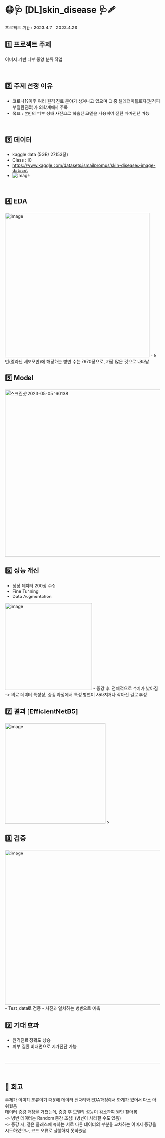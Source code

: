 # 😷🩺 [DL]skin_disease 🩺🩹
프로젝트 기간 : 2023.4.7 - 2023.4.26
</br>

## 1️⃣ 프로젝트 주제

이미지 기반 피부 종양 분류 작업

</br>

## 2️⃣ 주제 선정 이유
- 코로나19이후 여러 원격 진료 분야가 생겨나고 있으며 그 중 텔레더마톨로지(원격피부질환진료)가 의학계에서 주목
- 목표 : 본인의 피부 상태 사진으로 학습된 모델을 사용하여 질환 자가진단 가능

</br>

## 3️⃣ 데이터
- kaggle data (5GB/ 27,153장)
- Class : 10
- https://www.kaggle.com/datasets/ismailpromus/skin-diseases-image-dataset
- ![image](https://user-images.githubusercontent.com/122995812/236394051-2eddc46a-8093-4774-87a8-db1f91bc5d40.png)

</br>

## 4️⃣ EDA
<img width="470" alt="image" src="https://user-images.githubusercontent.com/122995812/236394244-a0415a56-7959-4c07-b3a7-814c8ed7b8a6.png">
- 5번(멜라닌 세포모반)에 해당하는 병변 수는 7970장으로, 가장 많은 것으로 나타남

</br>

## 5️⃣ Model
<img width="544" alt="스크린샷 2023-05-05 160138" src="https://user-images.githubusercontent.com/122995812/236396413-4c0886cb-481f-47d0-9827-8ac87935eab3.png">



</br>

## 6️⃣ 성능 개선

- 정상 데이터 200장 수집
- Fine Tunning
- Data Augmentation
<img width="283" alt="image" src="https://user-images.githubusercontent.com/122995812/236395757-d981092e-6813-4d75-a317-b993c74161a4.png">
- 증강 후, 전체적으로 수치가 낮아짐 
-> 의료 데이터 특성상, 증강 과정에서 특정 병변이 사라지거나 작아진 걸로 추정

</br>

## 7️⃣ 결과 [EfficientNetB5]

<img width="326" alt="image" src="https://user-images.githubusercontent.com/122995812/236398587-f7be1dc8-edda-476f-8881-9f7c52467af5.png">
> 
</br>

## 8️⃣ 검증
<img width="505" alt="image" src="https://user-images.githubusercontent.com/122995812/236396785-3aec873b-b029-4f37-bac0-71634c0d17c3.png">
- Test_data로 검증
- 사진과 일치하는 병변으로 예측

</br>

## 9️⃣ 기대 효과
- 원격진료 정확도 상승
- 피부 질환 비대면으로 자가진단 가능

</br>

---
</br>

## 🤔 회고
주제가 이미지 분류이기 때문에 데이터 전처리와 EDA과정에서 한계가 있어서 다소 아쉬웠음 </br>
데이터 증강 과정을 거쳤는데, 증강 후 모델의 성능이 감소하여 원인 찾아봄 </br>
-> 병변 데이터는 Random 증강 조심! (병변이 사라질 수도 있음) </br>
-> 증강 시, 같은 클래스에 속하는 서로 다른 데이터의 부분을 교차하는 이미지 증강을 시도하였으나, 코드  오류로 실행하지 못하였음 </br>

